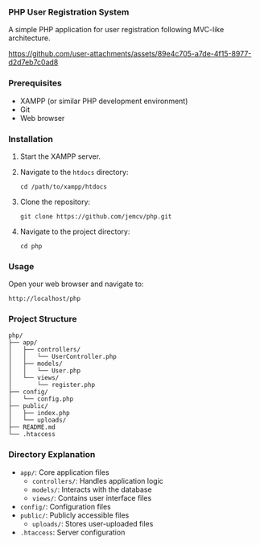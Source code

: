 ### PHP User Registration System

A simple PHP application for user registration following MVC-like architecture.

https://github.com/user-attachments/assets/89e4c705-a7de-4f15-8977-d2d7eb7c0ad8

### Prerequisites

- XAMPP (or similar PHP development environment)
- Git
- Web browser

### Installation

1. Start the XAMPP server.

2. Navigate to the `htdocs` directory:
    ```
    cd /path/to/xampp/htdocs
    ```

3. Clone the repository:
    ```
    git clone https://github.com/jemcv/php.git
    ```

4. Navigate to the project directory:
    ```
    cd php
    ```

### Usage

Open your web browser and navigate to:
```
http://localhost/php
```

### Project Structure

```
php/
├── app/
│   ├── controllers/
│   │   └── UserController.php
│   ├── models/
│   │   └── User.php
│   └── views/
│       └── register.php
├── config/
│   └── config.php
├── public/
│   ├── index.php
│   └── uploads/
├── README.md
└── .htaccess
```

### Directory Explanation

- `app/`: Core application files
  - `controllers/`: Handles application logic
  - `models/`: Interacts with the database
  - `views/`: Contains user interface files
- `config/`: Configuration files
- `public/`: Publicly accessible files
  - `uploads/`: Stores user-uploaded files
- `.htaccess`: Server configuration
